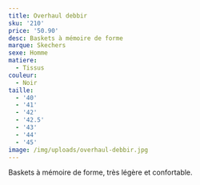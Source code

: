 ```yaml
---
title: Overhaul debbir
sku: '210'
price: '50.90'
desc: Baskets à mémoire de forme
marque: Skechers
sexe: Homme
matiere:
  - Tissus
couleur:
  - Noir
taille:
  - '40'
  - '41'
  - '42'
  - '42.5'
  - '43'
  - '44'
  - '45'
image: /img/uploads/overhaul-debbir.jpg
---
```

Baskets à mémoire de forme, très légère et confortable.
